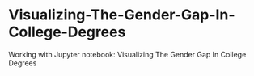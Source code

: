 # Visualizing-The-Gender-Gap-In-College-Degrees
Working with Jupyter notebook: Visualizing The Gender Gap In College Degrees
